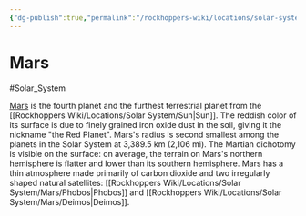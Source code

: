```yaml
---
{"dg-publish":true,"permalink":"/rockhoppers-wiki/locations/solar-system/mars/mars/"}
---
```


# Mars
#Solar_System 

[Mars](https://en.wikipedia.org/wiki/Mars) is the fourth planet and the furthest terrestrial planet from the [[Rockhoppers Wiki/Locations/Solar System/Sun\|Sun]]. The reddish color of its surface is due to finely grained iron oxide dust in the soil, giving it the nickname "the Red Planet". Mars's radius is second smallest among the planets in the Solar System at 3,389.5 km (2,106 mi). The Martian dichotomy is visible on the surface: on average, the terrain on Mars's northern hemisphere is flatter and lower than its southern hemisphere. Mars has a thin atmosphere made primarily of carbon dioxide and two irregularly shaped natural satellites: [[Rockhoppers Wiki/Locations/Solar System/Mars/Phobos\|Phobos]] and [[Rockhoppers Wiki/Locations/Solar System/Mars/Deimos\|Deimos]].